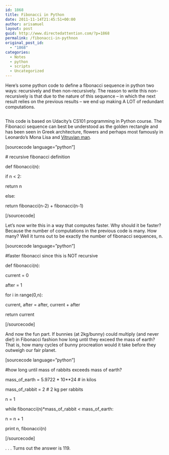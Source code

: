 ```yaml
---
id: 1868
title: Fibonacci in Python
date: 2011-11-14T21:45:51+00:00
author: arisamuel
layout: post
guid: http://www.directedattention.com/?p=1868
permalink: /fibonacci-in-pythnon
original_post_id:
  - "1868"
categories:
  - Notes
  - python
  - scripts
  - Uncategorized
---
```

Here&#8217;s some python code to define a fibonacci sequence in python two ways: recursively and then non-recursively. The reason to write this non-recursively is that due to the nature of this sequence &#8211; in which the next result relies on the previous results &#8211; we end up making A LOT of redundant computations.

<img class="alignleft size-medium wp-image-1873" title="Fibonacci sequence" src="https://i0.wp.com/www.samuelakerstein.com/wp-content/uploads/2012/11/fibonacci-300x186.png?fit=300%2C185" alt="" srcset="https://i0.wp.com/www.samuelakerstein.com/wp-content/uploads/2012/11/fibonacci.png?w=802 802w, https://i0.wp.com/www.samuelakerstein.com/wp-content/uploads/2012/11/fibonacci.png?resize=300%2C186 300w, https://i0.wp.com/www.samuelakerstein.com/wp-content/uploads/2012/11/fibonacci.png?resize=768%2C476 768w" sizes="(max-width: 300px) 85vw, 300px" data-recalc-dims="1" />

This code is based on Udacity&#8217;s CS101 programming in Python course. The Fibonacci sequence can best be understood as the golden rectangle and has been seen in Greek architecture, flowers and perhaps most famously in Leonardo&#8217;s Mona Lisa and <a title="Vitruvian Man" href="http://en.wikipedia.org/wiki/Vitruvian_Man" target="_blank">Vitruvian man</a>.

[sourcecode language=&#8221;python&#8221;]
  
\# recursive fibonacci definition
  
def fibonacci(n):
      
if n < 2:
          
return n
      
else:
          
return fibonacci(n-2) + fibonacci(n-1)
  
[/sourcecode]

Let&#8217;s now write this in a way that computes faster. Why should it be faster? Because the number of computations in the previous code is many. How many? Well it turns out to be exactly the number of fibonacci sequences, n.

[sourcecode language=&#8221;python&#8221;]
  
#faster fibonacci since this is NOT recursive
  
def fibonacci(n):
      
current = 0
      
after = 1
      
for i in range(0,n):
          
current, after = after, current + after
      
return current

[/sourcecode]

And now the fun part. If bunnies (at 2kg/bunny) could multiply (and never die!) in Fibonacci fashion how long until they exceed the mass of earth? That is, how many cycles of bunny procreation would it take before they outweigh our fair planet.

[sourcecode language=&#8221;python&#8221;]
  
#how long until mass of rabbits exceeds mass of earth?
  
mass\_of\_earth = 5.9722 \* 10\**24 # in kilos
  
mass\_of\_rabbit = 2 # 2 kg per rabbits

n = 1
  
while fibonacci(n)*mass\_of\_rabbit < mass\_of\_earth:
      
n = n + 1
  
print n, fibonacci(n)
  
[/sourcecode]

. . . Turns out the answer is 119.